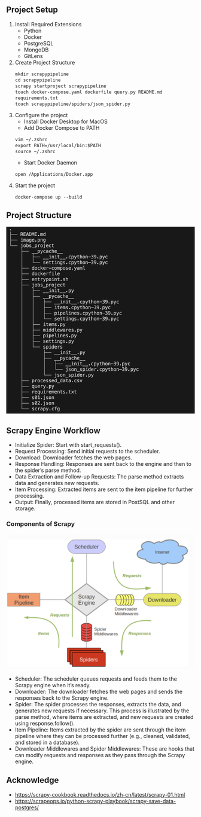 ## Project Setup
1. Install Required Extensions
    - Python
    - Docker
    - PostgreSQL
    - MongoDB
    - GitLens
2. Create Project Structure
    ```
    mkdir scrapypipeline
    cd scrapypipeline
    scrapy startproject scrapypipeline
    touch docker-compose.yaml dockerfile query.py README.md requirements.txt
    touch scrapypipeline/spiders/json_spider.py
    ```
3. Configure the project
    - Install Docker Desktop for MacOS
    - Add Docker Compose to PATH
    ```
    vim ~/.zshrc
    export PATH=/usr/local/bin:$PATH
    source ~/.zshrc
    ```
    - Start Docker Daemon
    ```
    open /Applications/Docker.app
    ```
3. Start the project
    ```
    docker-compose up --build
    ```

## Project Structure
![alt text](image-1.png)
## Scrapy Engine Workflow
- Initialize Spider: Start with start_requests().
- Request Processing: Send initial requests to the scheduler.
- Download: Downloader fetches the web pages.
- Response Handling: Responses are sent back to the engine and then to the spider’s parse method.
- Data Extraction and Follow-up Requests: The parse method extracts data and generates new requests.
- Item Processing: Extracted items are sent to the item pipeline for further processing.
- Output: Finally, processed items are stored in PostSQL and other storage.

### Components of Scrapy
![alt text](image.png)
- Scheduler: The scheduler queues requests and feeds them to the Scrapy engine when it’s ready.
- Downloader: The downloader fetches the web pages and sends the responses back to the Scrapy engine.
- Spider: The spider processes the responses, extracts the data, and generates new requests if necessary.
This process is illustrated by the parse method, where items are extracted, and new requests are created using response.follow().
- Item Pipeline: Items extracted by the spider are sent through the item pipeline where they can be processed further (e.g., cleaned, validated, and stored in a database).
- Downloader Middlewares and Spider Middlewares: These are hooks that can modify requests and responses as they pass through the Scrapy engine.

## Acknowledge
- https://scrapy-cookbook.readthedocs.io/zh-cn/latest/scrapy-01.html
- https://scrapeops.io/python-scrapy-playbook/scrapy-save-data-postgres/